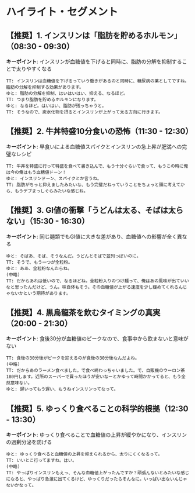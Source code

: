 # ハイライト・セグメント

## 【推奨】1. インスリンは「脂肪を貯めるホルモン」（08:30 - 09:30）
**キーポイント**: インスリンが血糖値を下げると同時に、脂肪の分解を抑制することで太りやすくなる

```
TT: インスリンは血糖値を下げるっていう働きがあるのと同時に、糖尿病の薬としてですね。脂肪の分解を抑制する効果があります。
ゆと: 脂肪の分解を抑制、はいはいはい、抑える、なるほど。
TT: つまり脂肪を貯めるホルモンになります。
ゆと: なるほど。はいはい、脂肪が残っちゃうと。
TT: そうなので、炭水化物を摂るとインスリンが上がって太る方向に行きます。
```

## 【推奨】2. 牛丼特盛10分食いの恐怖（11:30 - 12:30）
**キーポイント**: 早食いによる血糖値スパイクとインスリンの急上昇が肥満への完璧なレシピ

```
TT: 牛丼を特盛に行って特盛を食べて書き込んで、もう十分ぐらいで食って、もうこの時に俺は今の俺はもう血糖値ドーン！
ゆと: インスリンドーン、スパイクとか言うね。
TT: 脂肪がちっと抑えましたみたいな、もう完璧だねっていうことをちょっと頭に考えてから、もうデブまっしぐらみたいな感じね。
```

## 【推奨】3. GI値の衝撃「うどんは太る、そばは太らない」（15:30 - 16:30）
**キーポイント**: 同じ麺類でもGI値に大きな差があり、血糖値への影響が全く異なる

```
ゆと: そばあ、そば、そうなんだ。うどんとそばで並列っぽいのに。
TT: そうで、もう一つが全粒粉。
ゆと: ああ、全粒粉なんたらね。
(中略)
TT: だからあれは低いので、なるほどね。全粒粉入りのつけ麺って、俺はあの風味が出ていいなと思ったんだけど、うん。味自体もそう。その血糖値が上がる速度を少し緩めてくれるんじゃないかという期待があります。
```

## 【推奨】4. 黒烏龍茶を飲むタイミングの真実（20:00 - 21:30）
**キーポイント**: 食後30分が血糖値のピークなので、食事中から飲まないと意味がない

```
TT: 食後の30分後がピークを迎えるのが食後の30分後なんだよね。
(中略)
TT: だからあのラーメン食べました。で食べ終わっちゃいました。で、自販機のウーロン茶180円します。近所のスーパーで買ったほうが安いなーとかゆって時間かかってると、もう全然意味ない。
ゆと: 遅いってもう遅い、もうねインスリンってなって。
```

## 【推奨】5. ゆっくり食べることの科学的根拠（12:30 - 13:30）
**キーポイント**: ゆっくり食べることで血糖値の上昇が緩やかになり、インスリンの過剰分泌を防げる

```
ゆと: ゆっくり食べると血糖値の上昇を抑えられるから、太りにくくなるって。
TT: いいとこ行ってますね。はい。
(中略)
TT: やっぱりインスリンもえっ、そんな血糖値上がったんですか？頑張んないとみたいな感じになると、やっぱり急激に出てくるけど、ゆっくりだったらそんなに。いっぱい出ないんじゃないかなって。
```